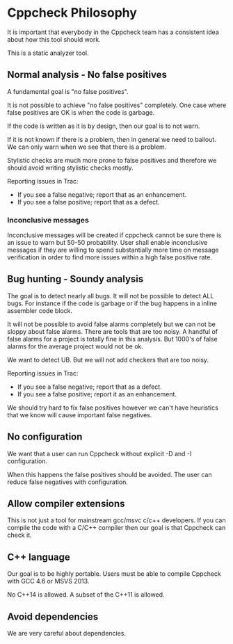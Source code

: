 
# Cppcheck Philosophy

It is important that everybody in the Cppcheck team has a consistent idea about how this tool should work.

This is a static analyzer tool.


## Normal analysis - No false positives

A fundamental goal is "no false positives".

It is not possible to achieve "no false positives" completely. One case where false positives are OK is when the code is garbage.

If the code is written as it is by design, then our goal is to not warn.

If it is not known if there is a problem, then in general we need to bailout. We can only warn when we see that there is a problem.

Stylistic checks are much more prone to false positives and therefore we should avoid writing stylistic checks mostly.

Reporting issues in Trac:
 - If you see a false negative; report that as an enhancement.
 - If you see a false positive; report that as a defect.

### Inconclusive messages

Inconclusive messages will be created if cppcheck cannot be sure there is an issue to warn but 50-50 probability. User shall enable inconclusive messages if they are willing to spend substantially more time on message verification in order to find more issues within a high false positive rate.

## Bug hunting - Soundy analysis

The goal is to detect nearly all bugs. It will not be possible to detect ALL bugs. For instance if the code is garbage or if the bug happens in a inline assembler code block.

It will not be possible to avoid false alarms completely but we can not be sloppy about false alarms. There are tools that are too noisy. A handful of false alarms for a project is totally fine in this analysis. But 1000's of false alarms for the average project would not be ok.

We want to detect UB. But we will not add checkers that are too noisy.

Reporting issues in Trac:
 - If you see a false negative; report that as a defect.
 - If you see a false positive; report it as an enhancement.

We should try hard to fix false positives however we can't have heuristics that we know will cause important false negatives.


## No configuration

We want that a user can run Cppcheck without explicit -D and -I configuration.

When this happens the false positives should be avoided. The user can reduce false negatives with configuration.


## Allow compiler extensions

This is not just a tool for mainstream gcc/msvc c/c++ developers. If you can compile the code with a C/C++ compiler then our goal is that Cppcheck can check it.


## C++ language

Our goal is to be highly portable. Users must be able to compile Cppcheck with GCC 4.6 or MSVS 2013.

No C++14 is allowed. A subset of the C++11 is allowed.


## Avoid dependencies

We are very careful about dependencies.



